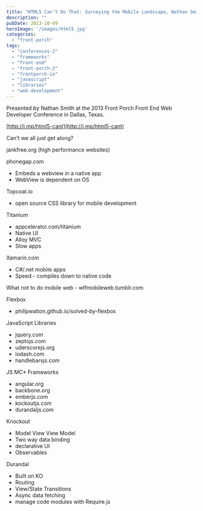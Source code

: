 ```yaml
---
title: "HTML5 Can’t Do That: Surveying the Mobile Landscape, Nathan Smith"
description: ""
pubDate: 2013-10-09
heroImage: '/images/html5.jpg'
categories: 
  - "front-porch"
tags: 
  - "conferences-2"
  - "frameworks"
  - "front-end"
  - "front-porch-2"
  - "frontporch-io"
  - "javascript"
  - "libraries"
  - "web-development"
---
```


Presented by Nathan Smith at the 2013 Front Porch Front End Web Developer Conference in Dallas, Texas.

[http://j.mp/html5-cant](http://j.mp/html5-cant)

Can't we all just get along?

jankfree.org (high performance websites)

phonegap.com

- Embeds a webview in a native app
- WebView is dependent on OS

Topcoat.io

- open source CSS library for mobile development

Titanium

- appcelerator.com/titanium
- Native UI
- Alloy MVC
- Slow apps

Xamarin.com

- C#/.net mobile apps
- Speed - compiles down to native code

What not to do mobile web - wtfmobileweb.tumblr.com  
  
Flexbox

- philipwalton.github.io/solved-by-flexbox

JavaScript Libraries

- jquery.com
- zeptojs.com
- uderscorejs.org
- lodash.com
- handlebarsjs.com

JS MC\* Frameworks

- angular.org
- backbone.org
- emberjs.com
- kockoutjs.com
- durandaljs.com

Knockout

- Model View View Model
- Two way data binding
- declarative UI
- Observables

Durandal

- Built on KO
- Routing
- View/State Transitions
- Async data fetching
- manage code modules with Require.js
